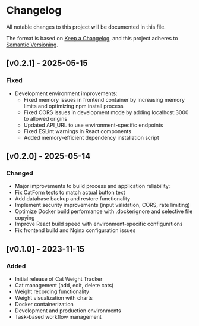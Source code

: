 # Changelog

All notable changes to this project will be documented in this file.

The format is based on [Keep a Changelog](https://keepachangelog.com/en/1.0.0/),
and this project adheres to [Semantic Versioning](https://semver.org/spec/v2.0.0.html).

## [v0.2.1] - 2025-05-15

### Fixed
- Development environment improvements:
  - Fixed memory issues in frontend container by increasing memory limits and optimizing npm install process
  - Fixed CORS issues in development mode by adding localhost:3000 to allowed origins
  - Updated API_URL to use environment-specific endpoints
  - Fixed ESLint warnings in React components
  - Added memory-efficient dependency installation script

## [v0.2.0] - 2025-05-14

### Changed
- Major improvements to build process and application reliability:
- Fix CatForm tests to match actual button text
- Add database backup and restore functionality
- Implement security improvements (input validation, CORS, rate limiting)
- Optimize Docker build performance with .dockerignore and selective file copying
- Improve React build speed with environment-specific configurations
- Fix frontend build and Nginx configuration issues


## [v0.1.0] - 2023-11-15

### Added
- Initial release of Cat Weight Tracker
- Cat management (add, edit, delete cats)
- Weight recording functionality
- Weight visualization with charts
- Docker containerization
- Development and production environments
- Task-based workflow management